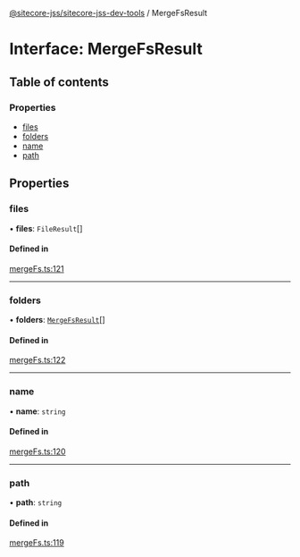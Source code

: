 [@sitecore-jss/sitecore-jss-dev-tools](../README.md) / MergeFsResult

# Interface: MergeFsResult

## Table of contents

### Properties

- [files](MergeFsResult.md#files)
- [folders](MergeFsResult.md#folders)
- [name](MergeFsResult.md#name)
- [path](MergeFsResult.md#path)

## Properties

### files

• **files**: `FileResult`[]

#### Defined in

[mergeFs.ts:121](https://github.com/Sitecore/jss/blob/7b26ef9ac/packages/sitecore-jss-dev-tools/src/mergeFs.ts#L121)

___

### folders

• **folders**: [`MergeFsResult`](MergeFsResult.md)[]

#### Defined in

[mergeFs.ts:122](https://github.com/Sitecore/jss/blob/7b26ef9ac/packages/sitecore-jss-dev-tools/src/mergeFs.ts#L122)

___

### name

• **name**: `string`

#### Defined in

[mergeFs.ts:120](https://github.com/Sitecore/jss/blob/7b26ef9ac/packages/sitecore-jss-dev-tools/src/mergeFs.ts#L120)

___

### path

• **path**: `string`

#### Defined in

[mergeFs.ts:119](https://github.com/Sitecore/jss/blob/7b26ef9ac/packages/sitecore-jss-dev-tools/src/mergeFs.ts#L119)
